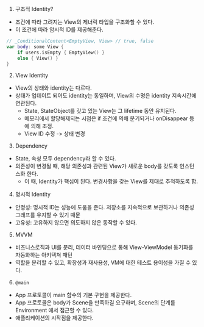 1. 구조적 Identity?
- 조건에 따라 그려지는 View의 제너릭 타입을 구조화할 수 있다.
- 이 조건에 따라 암시적 ID를 제공해준다.
```swift
// _ConditionalContent<EmptyView, View> // true, false
var body: some View {
	if users.isEmpty { EmptyView() }
	else { View() }
}
```
2. View Identity
- View의 상태와 identity는 다르다.
- 상태가 업데이트 되어도 identity는 동일하며, View의 수명은 identity 지속시간에 연관된다.
  - State, StateObject를 갖고 있는 View는 그 lifetime 동안 유지된다.
  - 메모리에서 할당해제되는 시점은 if 조건에 의해 분기되거나 onDisappear 등에 의해 조정.
  - View ID 수정 -> 상태 변경

3. Dependency
- State, 속성 모두 dependency라 할 수 있다.
- 의존성이 변경될 때, 해당 의존성과 관련된 View가 새로운 body를 갖도록 인스턴스화 한다.
  - 이 때, Identity가 핵심이 된다. 변경사항을 갖는 View를 제대로 추적하도록 함.

4. 명시적 Identity
- 안정성: 명시적 ID는 성능에 도움을 준다. 저장소를 지속적으로 보관하거나 의존성 그래프를 유지할 수 있기 때문
- 고유성: 고유하지 않으면 의도하지 않은 동작할 수 있다.

5. MVVM
- 비즈니스로직과 UI를 분리, 데이터 바인딩으로 통해 View-ViewModel 동기화를 자동화하는 아키텍쳐 패턴
- 역할을 분리할 수 있고, 확장성과 재사용성, VM에 대한 테스트 용이성을 가질 수 있다.

6. `@main`
- App 프로토콜이 main 함수의 기본 구현을 제공한다.
- App 프로토콜은 body가 Scene을 만족하길 요구하며, Scene의 단계를 Environment 에서 접근할 수 있다.
- 애플리케이션의 시작점을 제공한다.